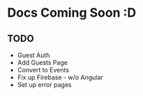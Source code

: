 # Docs Coming Soon :D

## TODO

- Guest Auth
- Add Guests Page
- Convert to Events
- Fix up Firebase - w/o Angular
- Set up error pages